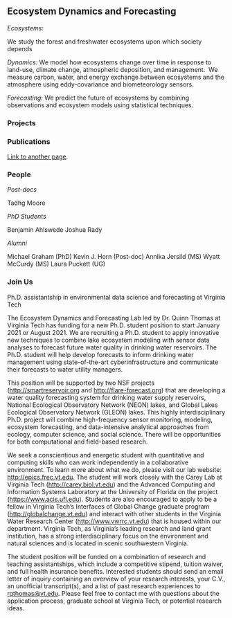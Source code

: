 ## Ecosystem Dynamics and Forecasting

*Ecosystems:*

We study the forest and freshwater ecosystems upon which society depends

*Dynamics:* We model how ecosystems change over time in response to land-use, climate change, atmospheric deposition, and management.  We measure carbon, water, and energy exchange between ecosystems and the atmosphere using eddy-covariance and biometeorology sensors.

*Forecasting:* We predict the future of ecosystems by combining observations and ecosystem models using statistical techniques.

### Projects

### Publications

[Link to another page](./publications.html).

### People

*Post-docs*

Tadhg Moore

*PhD Students*

Benjamin Ahlswede
Joshua Rady

*Alumni*

Michael Graham (PhD)
Kevin J. Horn (Post-doc)
Annika Jersild (MS)
Wyatt McCurdy (MS)
Laura Puckett (UG)

### Join Us

Ph.D. assistantship in environmental data science and forecasting at Virginia Tech

The Ecosystem Dynamics and Forecasting Lab led by Dr. Quinn Thomas at Virginia Tech has funding for a new Ph.D. student position to start January 2021 or August 2021. We are recruiting a Ph.D. student to apply innovative new techniques to combine lake ecosystem modeling with sensor data analyses to forecast future water quality in drinking water reservoirs. The Ph.D. student will help develop forecasts to inform drinking water management using state-of-the-art cyberinfrastructure and communicate their forecasts to water utility managers.

This position will be supported by two NSF projects (http://smartreservoir.org and http://flare-forecast.org) that are developing a water quality forecasting system for drinking water supply reservoirs, National Ecological Observatory Network (NEON) lakes, and Global Lakes Ecological Observatory Network (GLEON) lakes. This highly interdisciplinary Ph.D. project will combine high-frequency sensor monitoring, modeling, ecosystem forecasting, and data-intensive analytical approaches from ecology, computer science, and social science. There will be opportunities for both computational and field-based research.

We seek a conscientious and energetic student with quantitative and computing skills who can work independently in a collaborative environment. To learn more about what we do, please visit our lab website: http://epics.frec.vt.edu. The student will work closely with the Carey Lab at Virginia Tech (http://carey.biol.vt.edu) and the Advanced Computing and Information Systems Laboratory at the University of Florida on the project (https://www.acis.ufl.edu). Students are also encouraged to apply to be a fellow in Virginia Tech’s Interfaces of Global Change graduate program (http://globalchange.vt.edu) and interact with other students in the Virginia Water Research Center (http://www.vwrrc.vt.edu) that is housed within our department. Virginia Tech, as Virginia’s leading research and land grant institution, has a strong interdisciplinary focus on the environment and natural sciences and is located in scenic southwestern Virginia.

The student position will be funded on a combination of research and teaching assistantships, which include a competitive stipend, tuition waiver, and full health insurance benefits. Interested students should send an email letter of inquiry containing an overview of your research interests, your C.V., an unofficial transcript(s), and a list of past research experiences to rqthomas@vt.edu.  Please feel free to contact me with questions about the application process, graduate school at Virginia Tech, or potential research ideas.

